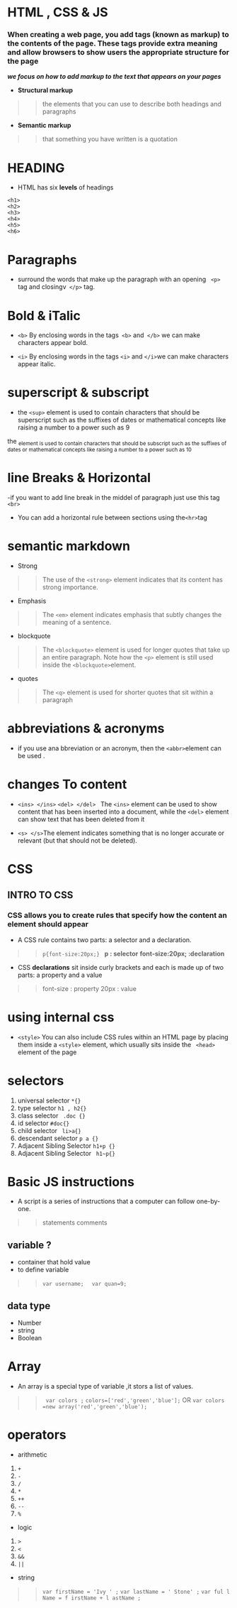 # HTML , CSS & JS

### When creating a web page, you add tags (known as markup) to the contents of the page. These tags provide extra meaning and allow browsers to show users the appropriate structure for the page


***we focus on how to add markup to the text that appears on your pages***

- **Structural markup**
>> the elements that you can use to describe both headings and paragraphs

- **Semantic markup**
>>  that something you have written is a quotation


# HEADING
- HTML has six **levels** of headings

```
<h1>
<h2>
<h3>
<h4>
<h5>
<h6>

```


# Paragraphs
-  surround the words that make up the paragraph with an opening ``` <p>``` tag and closingv``` </p>``` tag.

# Bold & iTalic
- ```<b>``` By enclosing words in the tags``` <b>``` and``` </b>``` we can make characters appear bold.

- ``` <i> ``` By enclosing words in the tags ```<i>``` and ```</i>```we can make characters appear italic.

# superscript & subscript
- the ```<sup>``` element is used to contain characters that should be superscript such as the suffixes of dates or mathematical concepts like raising a number to a power such as 9

the <sub> element is used to contain characters that should be subscript such as the suffixes of dates or mathematical concepts like raising a number to a power such as 10

# line Breaks & Horizontal

-if you want to add line break in the middel of paragraph just use this tag ```<br>``` 
- You can add a horizontal rule between sections using the```<hr>```tag

# semantic markdown
- Strong 
>> The use of the ```<strong>``` element indicates that its content has strong importance.

- Emphasis 
>>The ```<em>``` element indicates emphasis that subtly changes the meaning of a sentence.

- blockquote
>> The ```<blockquote>``` element is used for longer quotes that take up an entire paragraph. Note how the ```<p>``` element is still used inside the ```<blockquote>```element.

- quotes
>>The ```<q>``` element is used for shorter quotes that sit within a paragraph

# abbreviations & acronyms
- if you use ana bbreviation or an acronym, then the ```<abbr>```element can be used .

# changes To content
 
 - ```<ins> </ins>```  ```<del> </del> ```  The ```<ins>``` element can be used to show content that has been inserted into a document, while the ```<del>``` element can show text that has been deleted from it

- ```<s> </s>```The element indicates something that is no longer accurate or relevant (but that should not be deleted).

# CSS 
## INTRO TO CSS
### CSS allows you to create rules that specify how the content an element should appear 

- A CSS rule contains two parts: a selector and a declaration.
>> ```p{font-size:20px;} ```
**p : selector**
**font-size:20px; :declaration**

- CSS **declarations** sit inside curly brackets and each is made up of two
parts: a property and a value

>> font-size : property
>> 20px : value

# using internal css 
- ```<style>``` You can also include CSS rules
within an HTML page by placing
them inside a ```<style>``` element,
which usually sits inside the
``` <head>``` element of the page

# selectors
1. universal selector ```*{}```
2. type selector ```h1 , h2{}```
3. class selector ``` .doc {}```
4. id selector ```#doc{}```
5. child selector ``` li>a{}```
6. descendant selector ```p a {}```
7. Adjacent Sibling Selector ```h1+p {} ```
8. Adjacent Sibling Selector  ``` h1~p{}```


# Basic JS instructions
- A script is a series of instructions that a computer can follow one-by-one. 

>> statements 
>> comments 

## variable ?
- container that hold value
- to define variable 
>> ```var username; ```
>> ``` var quan=9;```

## data type 
+ Number
+ string 
+ Boolean


# Array 
- An array is a special type of variable ,it stors a list of values.
>>``` var colors ;```
>>``` colors=['red','green','blue']; ```
>OR
>> ```var colors =new array('red','green','blue');```

# operators
- arithmetic 
1. ```+```
2. ```-```
3. ```/```
4. ```*```
5. ```++```
6. ```--```
7. ```%```
 
 - logic
 1. ```>```
 2. ```<```
 3. ```&&```
 4. ```||```

 - string
>> ```var firstName = 'Ivy ' ;```
```var lastName = ' Stone' ;```
```var ful l Name = f irstName + l astName ;```


